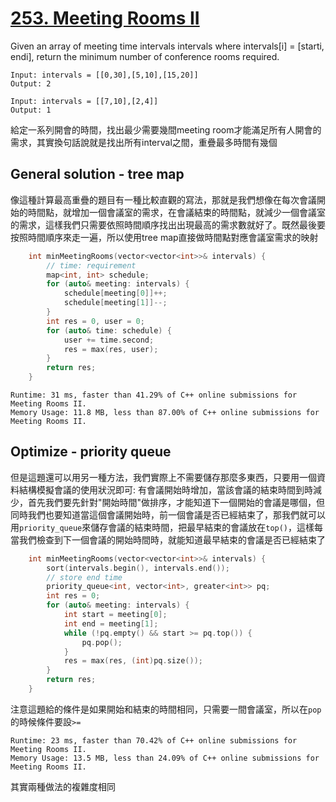 # [253. Meeting Rooms II](https://leetcode.com/problems/meeting-rooms-ii/)

Given an array of meeting time intervals intervals where intervals[i] = [starti, endi], return the minimum number of conference rooms required.

```
Input: intervals = [[0,30],[5,10],[15,20]]
Output: 2
```

```
Input: intervals = [[7,10],[2,4]]
Output: 1
```

給定一系列開會的時間，找出最少需要幾間meeting room才能滿足所有人開會的需求，其實換句話說就是找出所有interval之間，重疊最多時間有幾個

## General solution - tree map
像這種計算最高重疊的題目有一種比較直觀的寫法，那就是我們想像在每次會議開始的時間點，就增加一個會議室的需求，在會議結束的時間點，就減少一個會議室的需求，這樣我們只需要依照時間順序找出出現最高的需求數就好了。既然最後要按照時間順序來走一遍，所以使用tree map直接做時間點對應會議室需求的映射

```cpp
    int minMeetingRooms(vector<vector<int>>& intervals) {
        // time: requirement
        map<int, int> schedule;
        for (auto& meeting: intervals) {
            schedule[meeting[0]]++;
            schedule[meeting[1]]--;
        }
        int res = 0, user = 0;
        for (auto& time: schedule) {
            user += time.second;
            res = max(res, user);
        }
        return res;
    }
```

```
Runtime: 31 ms, faster than 41.29% of C++ online submissions for Meeting Rooms II.
Memory Usage: 11.8 MB, less than 87.00% of C++ online submissions for Meeting Rooms II.
```

## Optimize - priority queue
但是這題還可以用另一種方法，我們實際上不需要儲存那麼多東西，只要用一個資料結構模擬會議的使用狀況即可: 有會議開始時增加，當該會議的結束時間到時減少，首先我們要先針對"開始時間"做排序，才能知道下一個開始的會議是哪個，但同時我們也要知道當這個會議開始時，前一個會議是否已經結束了，那我們就可以用`priority_queue`來儲存會議的結束時間，把最早結束的會議放在`top()`，這樣每當我們檢查到下一個會議的開始時間時，就能知道最早結束的會議是否已經結束了

```cpp
    int minMeetingRooms(vector<vector<int>>& intervals) {
        sort(intervals.begin(), intervals.end());
        // store end time
        priority_queue<int, vector<int>, greater<int>> pq;
        int res = 0;
        for (auto& meeting: intervals) {
            int start = meeting[0];
            int end = meeting[1];
            while (!pq.empty() && start >= pq.top()) {
                pq.pop();
            }
            res = max(res, (int)pq.size());
        }
        return res;
    }
```

注意這題給的條件是如果開始和結束的時間相同，只需要一間會議室，所以在`pop`的時候條件要設`>=`
```
Runtime: 23 ms, faster than 70.42% of C++ online submissions for Meeting Rooms II.
Memory Usage: 13.5 MB, less than 24.09% of C++ online submissions for Meeting Rooms II.
```

其實兩種做法的複雜度相同
